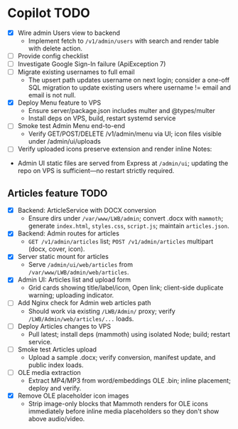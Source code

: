 # Copilot TODO

- [x] Wire admin Users view to backend
	- Implement fetch to `/v1/admin/users` with search and render table with delete action.
- [ ] Provide config checklist
- [ ] Investigate Google Sign-In failure (ApiException 7)
- [ ] Migrate existing usernames to full email
	- The upsert path updates username on next login; consider a one-off SQL migration to update existing users where username != email and email is not null.
- [x] Deploy Menu feature to VPS
	- Ensure server/package.json includes multer and @types/multer
	- Install deps on VPS, build, restart systemd service
- [ ] Smoke test Admin Menu end-to-end
	- Verify GET/POST/DELETE /v1/admin/menu via UI; icon files visible under /admin/ui/uploads
 - [ ] Verify uploaded icons preserve extension and render inline
Notes:
- Admin UI static files are served from Express at `/admin/ui`; updating the repo on VPS is sufficient—no restart strictly required.

## Articles feature TODO

- [x] Backend: ArticleService with DOCX conversion
	- Ensure dirs under `/var/www/LWB/admin`; convert .docx with `mammoth`; generate `index.html`, `styles.css`, `script.js`; maintain `articles.json`.
- [x] Backend: Admin routes for articles
	- `GET /v1/admin/articles` list; `POST /v1/admin/articles` multipart (docx, cover, icon).
- [x] Server static mount for articles
	- Serve `/admin/ui/web/articles` from `/var/www/LWB/admin/web/articles`.
- [x] Admin UI: Articles list and upload form
	- Grid cards showing title/label/icon, Open link; client-side duplicate warning; uploading indicator.
- [ ] Add Nginx check for Admin web articles path
	- Should work via existing `/LWB/Admin/` proxy; verify `/LWB/Admin/web/articles/...` loads.
- [ ] Deploy Articles changes to VPS
	- Pull latest; install deps (mammoth) using isolated Node; build; restart service.
- [ ] Smoke test Articles upload
	- Upload a sample .docx; verify conversion, manifest update, and public index loads.
 - [ ] OLE media extraction
	 - Extract MP4/MP3 from word/embeddings OLE .bin; inline placement; deploy and verify.
 - [x] Remove OLE placeholder icon images
	 - Strip image-only blocks that Mammoth renders for OLE icons immediately before inline media placeholders so they don't show above audio/video.
